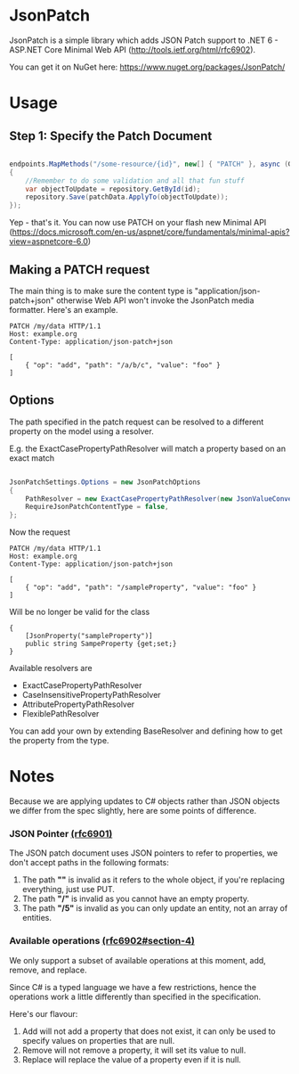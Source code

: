 JsonPatch
=========

JsonPatch is a simple library which adds JSON Patch support to .NET 6 - ASP.NET Core Minimal Web API (http://tools.ietf.org/html/rfc6902).

You can get it on NuGet here: https://www.nuget.org/packages/JsonPatch/

Usage
=========

## Step 1: Specify the Patch Document

```C#

endpoints.MapMethods("/some-resource/{id}", new[] { "PATCH" }, async (Guid id, JsonPatchDocument<SomeDto> model) =>
{
    //Remember to do some validation and all that fun stuff
    var objectToUpdate = repository.GetById(id);
    repository.Save(patchData.ApplyTo(objectToUpdate));
});

```

Yep - that's it. You can now use PATCH on your flash new Minimal API (https://docs.microsoft.com/en-us/aspnet/core/fundamentals/minimal-apis?view=aspnetcore-6.0)

## Making a PATCH request

The main thing is to make sure the content type is "application/json-patch+json" otherwise Web API won't invoke the JsonPatch media formatter. Here's an example.

    PATCH /my/data HTTP/1.1
    Host: example.org
    Content-Type: application/json-patch+json
    
    [
        { "op": "add", "path": "/a/b/c", "value": "foo" }
    ]

## Options

The path specified in the patch request can be resolved to a different property on the model using a resolver.

E.g. the ExactCasePropertyPathResolver will match a property based on an exact match

```C#

JsonPatchSettings.Options = new JsonPatchOptions
{
    PathResolver = new ExactCasePropertyPathResolver(new JsonValueConverter()),
    RequireJsonPatchContentType = false,
};

```

Now the request 

    PATCH /my/data HTTP/1.1
    Host: example.org
    Content-Type: application/json-patch+json
    
    [
        { "op": "add", "path": "/sampleProperty", "value": "foo" }
    ]
    
Will be no longer be valid for the class

    {
        [JsonProperty("sampleProperty")]
        public string SampeProperty {get;set;}
    }

Available resolvers are
* ExactCasePropertyPathResolver
* CaseInsensitivePropertyPathResolver
* AttributePropertyPathResolver
* FlexiblePathResolver

You can add your own by extending BaseResolver and defining how to get the property from the type. 

Notes
=========

Because we are applying updates to C# objects rather than JSON objects we differ from the spec slightly, here are some points of difference.

### JSON Pointer [(rfc6901)](http://tools.ietf.org/html/rfc6901)

The JSON patch document uses JSON pointers to refer to properties, we don't accept paths in the following formats:

1. The path __""__ is invalid as it refers to the whole object, if you're replacing everything, just use PUT.
2. The path __"/"__ is invalid as you cannot have an empty property.
3. The path __"/5"__ is invalid as you can only update an entity, not an array of entities.

### Available operations [(rfc6902#section-4)](http://tools.ietf.org/html/rfc6902#section-4)

We only support a subset of available operations at this moment, add, remove, and replace.

Since C# is a typed language we have a few restrictions, hence the operations work a little differently than specified in the specification.

Here's our flavour:

1. Add will not add a property that does not exist, it can only be used to specify values on properties that are null.
2. Remove will not remove a property, it will set its value to null.
3. Replace will replace the value of a property even if it is null.

